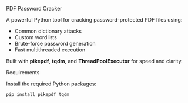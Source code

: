 PDF Password Cracker

A powerful Python tool for cracking password-protected PDF files using:

- Common dictionary attacks
- Custom wordlists
- Brute-force password generation
- Fast multithreaded execution

Built with **pikepdf**, **tqdm**, and **ThreadPoolExecutor** for speed and clarity.



Requirements

Install the required Python packages:

`pip install pikepdf tqdm`
